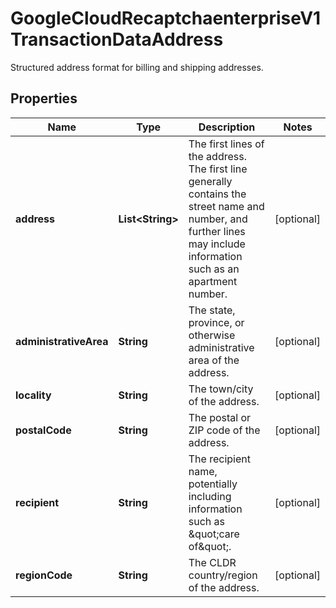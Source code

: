 

# GoogleCloudRecaptchaenterpriseV1TransactionDataAddress

Structured address format for billing and shipping addresses.

## Properties

| Name | Type | Description | Notes |
|------------ | ------------- | ------------- | -------------|
|**address** | **List&lt;String&gt;** | The first lines of the address. The first line generally contains the street name and number, and further lines may include information such as an apartment number. |  [optional] |
|**administrativeArea** | **String** | The state, province, or otherwise administrative area of the address. |  [optional] |
|**locality** | **String** | The town/city of the address. |  [optional] |
|**postalCode** | **String** | The postal or ZIP code of the address. |  [optional] |
|**recipient** | **String** | The recipient name, potentially including information such as \&quot;care of\&quot;. |  [optional] |
|**regionCode** | **String** | The CLDR country/region of the address. |  [optional] |



